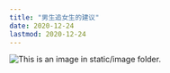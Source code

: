 ```yaml
---
title: "男生追女生的建议"
date: 2020-12-24
lastmod: 2020-12-24
---
```


![This is an image in `static/image` folder.](/image/good-girl.jpeg)